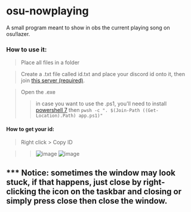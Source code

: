 # osu-nowplaying
A small program meant to show in obs the current playing song on osu!lazer.

### How to use it:
> Place all files in a folder

> Create a .txt file called id.txt and place your discord id onto it, then join [this server (required)](https://discord.gg/FRu7Bf5UhK).

> Open the .exe
>> in case you want to use the .ps1, you'll need to install [powershell 7](https://github.com/Powershell/Powershell/releases/latest) then `pwsh -c ". $(Join-Path ((Get-Location).Path) app.ps1)"`

#### How to get your id:
> Right click > Copy ID

>> ![image](https://user-images.githubusercontent.com/17398632/196119570-77a23334-0919-478a-ae1b-38b180bb3a11.png)
>> ![image](https://user-images.githubusercontent.com/17398632/196119805-5773b536-fe63-4cc7-a038-b2193bba5276.png)


## *** Notice: sometimes the window may look stuck, if that happens, just close by right-clicking the icon on the taskbar and closing or simply press close then close the window.
